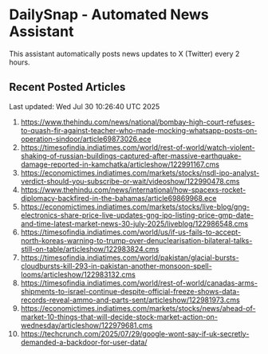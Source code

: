 # DailySnap - Automated News Assistant

This assistant automatically posts news updates to X (Twitter) every 2 hours.

## Recent Posted Articles

Last updated: Wed Jul 30 10:26:40 UTC 2025

1. https://www.thehindu.com/news/national/bombay-high-court-refuses-to-quash-fir-against-teacher-who-made-mocking-whatsapp-posts-on-operation-sindoor/article69873026.ece
2. https://timesofindia.indiatimes.com/world/rest-of-world/watch-violent-shaking-of-russian-buildings-captured-after-massive-earthquake-damage-reported-in-kamchatka/articleshow/122991167.cms
3. https://economictimes.indiatimes.com/markets/stocks/nsdl-ipo-analyst-verdict-should-you-subscribe-or-wait/videoshow/122990478.cms
4. https://www.thehindu.com/news/international/how-spacexs-rocket-diplomacy-backfired-in-the-bahamas/article69869968.ece
5. https://economictimes.indiatimes.com/markets/stocks/live-blog/gng-electronics-share-price-live-updates-gng-ipo-listing-price-gmp-date-and-time-latest-market-news-30-july-2025/liveblog/122986548.cms
6. https://timesofindia.indiatimes.com/world/us/if-us-fails-to-accept-north-koreas-warning-to-trump-over-denuclearisation-bilateral-talks-still-on-table/articleshow/122983824.cms
7. https://timesofindia.indiatimes.com/world/pakistan/glacial-bursts-cloudbursts-kill-293-in-pakistan-another-monsoon-spell-looms/articleshow/122983132.cms
8. https://timesofindia.indiatimes.com/world/rest-of-world/canadas-arms-shipments-to-israel-continue-despite-official-freeze-shows-data-records-reveal-ammo-and-parts-sent/articleshow/122981973.cms
9. https://economictimes.indiatimes.com/markets/stocks/news/ahead-of-market-10-things-that-will-decide-stock-market-action-on-wednesday/articleshow/122979681.cms
10. https://techcrunch.com/2025/07/29/google-wont-say-if-uk-secretly-demanded-a-backdoor-for-user-data/
